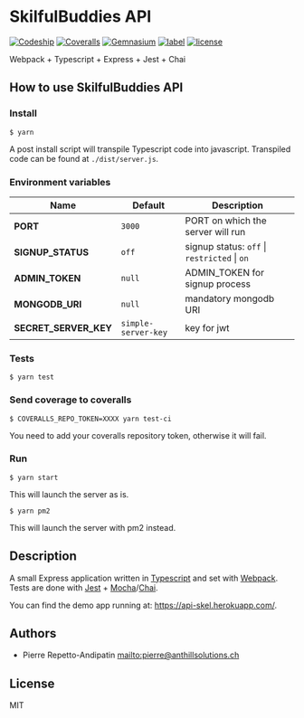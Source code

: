 # SkilfulBuddies API

[![Codeship](https://img.shields.io/codeship/ead92960-4dc1-0135-5d12-0a7961bd3964.svg)](https://app.codeship.com/projects/233308)
[![Coveralls](https://img.shields.io/coveralls/anthillsolutions/api-skel.svg)](https://coveralls.io/github/anthillsolutions/api-skel?branch=master)
[![Gemnasium](https://img.shields.io/gemnasium/anthillsolutions/api-skel.svg)](https://gemnasium.com/github.com/anthillsolutions/api-skel)
[![label](https://img.shields.io/github/issues/anthillsolutions/api-skel.svg)](https://github.com/anthillsolutions/api-skel/issues)
[![license](https://img.shields.io/github/license/anthillsolutions/api-skel.svg)](https://github.com/anthillsolutions/api-skel/blob/master/LICENSE)

Webpack + Typescript + Express + Jest + Chai

## How to use SkilfulBuddies API

### Install

```
$ yarn
```

A post install script will transpile Typescript code into javascript. Transpiled code can be found at `./dist/server.js`.

### Environment variables

| Name                  | Default | Description |
|-----------------------|---------|-------------|
| **PORT**              | `3000` | PORT on which the server will run |
| **SIGNUP_STATUS**     | `off` | signup status: `off` &#124; `restricted` &#124; `on` |
| **ADMIN_TOKEN**       | `null` | ADMIN_TOKEN for signup process |
| **MONGODB_URI**       | `null` | mandatory mongodb URI |
| **SECRET_SERVER_KEY** | `simple-server-key` | key for jwt |

### Tests

```
$ yarn test
```

### Send coverage to coveralls

```
$ COVERALLS_REPO_TOKEN=XXXX yarn test-ci
```

You need to add your coveralls repository token, otherwise it will fail.

### Run

```
$ yarn start
```

This will launch the server as is.

```
$ yarn pm2
```

This will launch the server with pm2 instead.

## Description

A small Express application written in [Typescript](https://www.typescriptlang.org/) and set with [Webpack](https://webpack.github.io/). Tests are done with [Jest](https://facebook.github.io/jest/) + [Mocha](https://mochajs.org/)/[Chai](http://chaijs.com/).

You can find the demo app running at: 
https://api-skel.herokuapp.com/.

## Authors

- Pierre Repetto-Andipatin <mailto:pierre@anthillsolutions.ch>

## License

MIT
